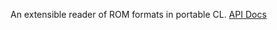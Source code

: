 An extensible reader of ROM formats in portable CL.
[API Docs](http://redlinernotes.com/docs/romreader.html)
